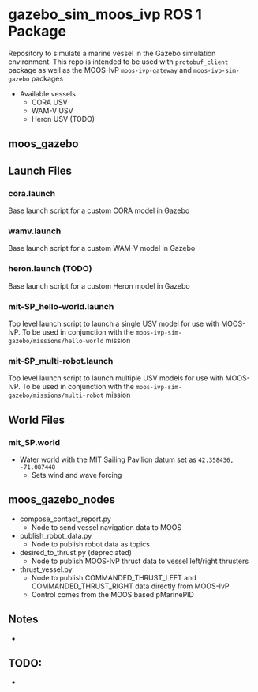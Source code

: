 # gazebo_sim_moos_ivp ROS 1 Package
Repository to simulate a marine vessel in the Gazebo simulation environment. This repo is intended to be used with `protobuf_client` package as well as the MOOS-IvP `moos-ivp-gateway` and `moos-ivp-sim-gazebo` packages

* Available vessels
  * CORA USV
  * WAM-V USV
  * Heron USV (TODO)

## moos_gazebo
## Launch Files

### cora.launch
  Base launch script for a custom CORA model in Gazebo
### wamv.launch
  Base launch script for a custom WAM-V model in Gazebo
### heron.launch (TODO)
  Base launch script for a custom Heron model in Gazebo
### mit-SP_hello-world.launch
  Top level launch script to launch a single USV model for use with MOOS-IvP. To be used in conjunction with the `moos-ivp-sim-gazebo/missions/hello-world` mission
### mit-SP_multi-robot.launch
  Top level launch script to launch multiple USV models for use with MOOS-IvP. To be used in conjunction with the `moos-ivp-sim-gazebo/missions/multi-robot` mission

## World Files
### mit_SP.world
  * Water world with the MIT Sailing Pavilion datum set as `42.358436, -71.087448`
    * Sets wind and wave forcing 

## moos_gazebo_nodes
  * compose_contact_report.py
    * Node to send vessel navigation data to MOOS
  * publish_robot_data.py
    * Node to publish robot data as topics
  * desired_to_thrust.py (depreciated)
    * Node to publish MOOS-IvP thrust data to vessel left/right thrusters
  * thrust_vessel.py
    * Node to publish COMMANDED_THRUST_LEFT and COMMANDED_THRUST_RIGHT data directly from MOOS-IvP
    * Control comes from the MOOS based pMarinePID 

## Notes
* 

## TODO:
* 
